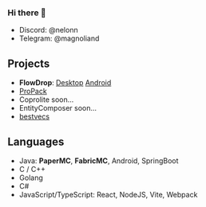 ### Hi there 👋

- Discord: @nelonn
- Telegram: @magnoliand

## Projects

- **FlowDrop**: [Desktop](https://github.com/noseam-env/flowdrop-qt) [Android](https://github.com/noseam-env/flowdrop-android)
- [ProPack](https://github.com/Nelonn/ProPack)
- Coprolite soon...
- EntityComposer soon...
- [bestvecs](https://github.com/Nelonn/bestvecs)

## Languages

- Java: **PaperMC**, **FabricMC**, Android, SpringBoot
- C / C++
- Golang
- C#
- JavaScript/TypeScript: React, NodeJS, Vite, Webpack
